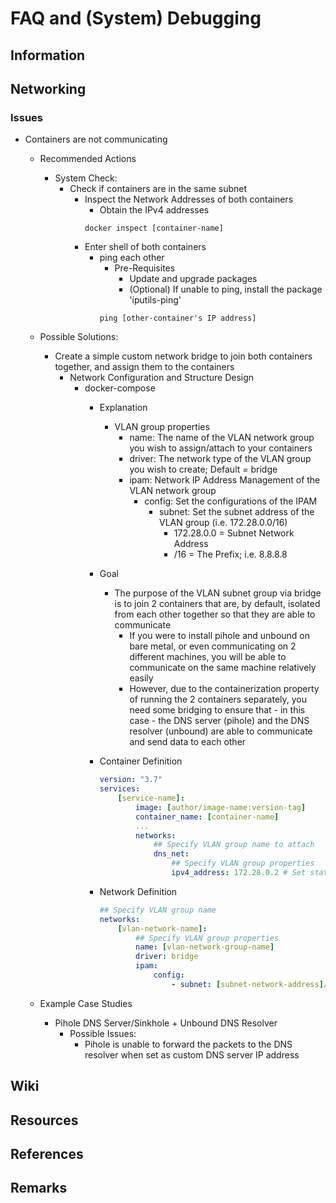 # FAQ and (System) Debugging

## Information

## Networking
### Issues
- Containers are not communicating
    - Recommended Actions
        - System Check:
            - Check if containers are in the same subnet
                - Inspect the Network Addresses of both containers
                    + Obtain the IPv4 addresses
                    ```console
                    docker inspect [container-name]
                    ```
                - Enter shell of both containers 
                    - ping each other
                        - Pre-Requisites
                            + Update and upgrade packages
                            + (Optional) If unable to ping, install the package 'iputils-ping'
                        ```console
                        ping [other-container's IP address]
                        ```

    - Possible Solutions:
        - Create a simple custom network bridge to join both containers together, and assign them to the containers
            - Network Configuration and Structure Design
                - docker-compose
                    - Explanation
                        - VLAN group properties
                            + name: The name of the VLAN network group you wish to assign/attach to your containers
                            + driver: The network type of the VLAN group you wish to create; Default = bridge
                            - ipam: Network IP Address Management of the VLAN network group
                                - config: Set the configurations of the IPAM
                                    - subnet: Set the subnet address of the VLAN group (i.e. 172.28.0.0/16)
                                        - 172.28.0.0 = Subnet Network Address
                                        - /16 = The Prefix; i.e. 8.8.8.8

                    - Goal
                        - The purpose of the VLAN subnet group via bridge is to join 2 containers that are, by default, isolated from each other together so that they are able to communicate 
                            + If you were to install pihole and unbound on bare metal, or even communicating on 2 different machines, you will be able to communicate on the same machine relatively easily
                            + However, due to the containerization property of running the 2 containers separately, you need some bridging to ensure that - in this case - the DNS server (pihole) and the DNS resolver (unbound) are able to communicate and send data to each other
                    - Container Definition
                        ```yaml
                        version: "3.7"
                        services:
                            [service-name]:
                                image: [author/image-name:version-tag]
                                container_name: [container-name]
                                ...
                                networks:
                                    ## Specify VLAN group name to attach
                                    dns_net:
                                        ## Specify VLAN group properties
                                        ipv4_address: 172.28.0.2 # Set static IP address
                        ```
                    - Network Definition
                        ```yaml
                        ## Specify VLAN group name
                        networks:
                            [vlan-network-name]:
                                ## Specify VLAN group properties
                                name: [vlan-network-group-name]
                                driver: bridge
                                ipam:
                                    config:
                                        - subnet: [subnet-network-address]/[prefix]
                        ```
    - Example Case Studies
        - Pihole DNS Server/Sinkhole + Unbound DNS Resolver
            - Possible Issues: 
                - Pihole is unable to forward the packets to the DNS resolver when set as custom DNS server IP address

## Wiki

## Resources

## References

## Remarks

